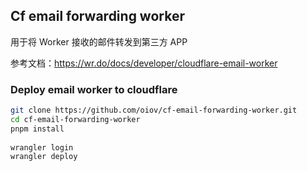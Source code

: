 ## Cf email forwarding worker

用于将 Worker 接收的邮件转发到第三方 APP

参考文档：https://wr.do/docs/developer/cloudflare-email-worker

### Deploy email worker to cloudflare

```bash
git clone https://github.com/oiov/cf-email-forwarding-worker.git
cd cf-email-forwarding-worker
pnpm install
 
wrangler login 
wrangler deploy
```
